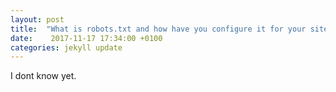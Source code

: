 ```yaml
---
layout: post
title:  "What is robots.txt and how have you configure it for your site?"
date:    2017-11-17 17:34:00 +0100
categories: jekyll update
---
```


I dont know yet.
